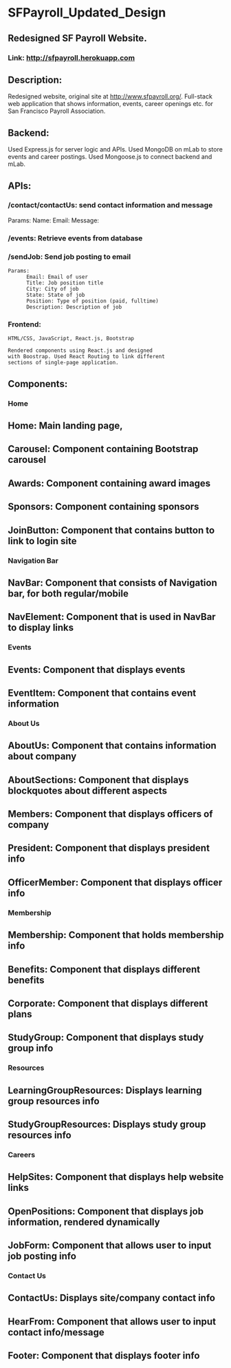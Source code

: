 # SFPayroll_Updated_Design
## Redesigned SF Payroll Website.
### Link: http://sfpayroll.herokuapp.com

## Description:
Redesigned website, original site at http://www.sfpayroll.org/.
Full-stack web application that shows information, events, career
openings etc. for San Francisco Payroll Association.

## Backend:
Used Express.js for server logic and APIs.
Used MongoDB on mLab to store events and career postings.
Used Mongoose.js to connect backend and mLab.

## APIs:
### /contact/contactUs: send contact information and message
   Params: 
          Name:
          Email:
          Message:
    
### /events: Retrieve events from database

### /sendJob: Send job posting to email
    Params: 
          Email: Email of user
          Title: Job position title
          City: City of job
          State: State of job
          Position: Type of position (paid, fulltime)
          Description: Description of job
          
### Frontend: 
    HTML/CSS, JavaScript, React.js, Bootstrap
    
    Rendered components using React.js and designed
    with Boostrap. Used React Routing to link different
    sections of single-page application.
    
## Components:
  ### Home
  ## Home: Main landing page, 
  ## Carousel: Component containing Bootstrap carousel
  ## Awards: Component containing award images
  ## Sponsors: Component containing sponsors
  ## JoinButton: Component that contains button to link to login site
  
  ### Navigation Bar
  ## NavBar: Component that consists of Navigation bar, for both regular/mobile
  ## NavElement: Component that is used in NavBar to display links
  
  ### Events
  ## Events: Component that displays events
  ## EventItem: Component that contains event information
  
  ### About Us
  ## AboutUs: Component that contains information about company
  ## AboutSections: Component that displays blockquotes about different aspects
  ## Members: Component that displays officers of company
  ## President: Component that displays president info
  ## OfficerMember: Component that displays officer info
  
  ### Membership
  ## Membership: Component that holds membership info
  ## Benefits: Component that displays different benefits
  ## Corporate: Component that displays different plans
  ## StudyGroup: Component that displays study group info
  
  ### Resources
  ## LearningGroupResources: Displays learning group resources info
  ## StudyGroupResources: Displays study group resources info
  
  ### Careers
  ## HelpSites: Component that displays help website links
  ## OpenPositions: Component that displays job information, rendered dynamically
  ## JobForm: Component that allows user to input job posting info
  
  
  ### Contact Us
  ## ContactUs: Displays site/company contact info
  ## HearFrom: Component that allows user to input contact info/message
  
  ## Footer: Component that displays footer info
   
   
   
